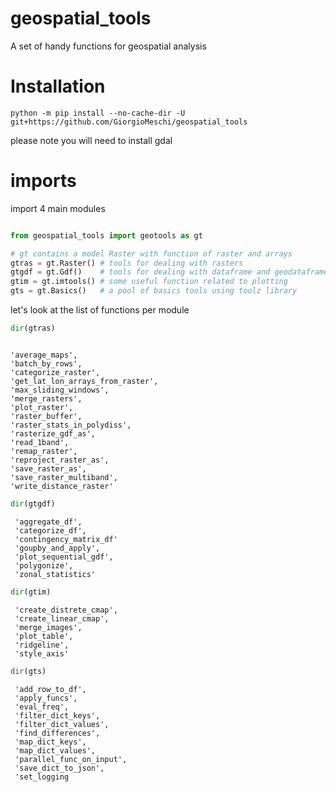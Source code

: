 # geospatial_tools
A set of handy functions for geospatial analysis 

# Installation

```
python -m pip install --no-cache-dir -U git+https://github.com/GiorgioMeschi/geospatial_tools
```
please note you will need to install gdal

# imports 
import 4 main modules 

```python

from geospatial_tools import geotools as gt

# gt contains a model Raster with function of raster and arrays
gtras = gt.Raster() # tools for dealing with rasters
gtgdf = gt.Gdf()    # tools for dealing with dataframe and geodataframe
gtim = gt.imtools() # some useful function related to plotting
gts = gt.Basics()   # a pool of basics tools using toolz library 


```

let's look at the list of functions per module 

```python
dir(gtras)
```

```

'average_maps',
'batch_by_rows',
'categorize_raster',
'get_lat_lon_arrays_from_raster',
'max_sliding_windows',
'merge_rasters',
'plot_raster',
'raster_buffer',
'raster_stats_in_polydiss',
'rasterize_gdf_as',
'read_1band',
'remap_raster',
'reproject_raster_as',
'save_raster_as',
'save_raster_multiband',
'write_distance_raster'

```

```python
dir(gtgdf)
```

```
 'aggregate_df',
 'categorize_df',
 'contingency_matrix_df'
 'goupby_and_apply',
 'plot_sequential_gdf',
 'polygonize',
 'zonal_statistics'
```

```python
dir(gtim)
```

```
 'create_distrete_cmap',
 'create_linear_cmap',
 'merge_images',
 'plot_table',
 'ridgeline',
 'style_axis'
```


```python
dir(gts)
```

```
 'add_row_to_df',
 'apply_funcs',
 'eval_freq',
 'filter_dict_keys',
 'filter_dict_values',
 'find_differences',
 'map_dict_keys',
 'map_dict_values',
 'parallel_func_on_input',
 'save_dict_to_json',
 'set_logging
```
